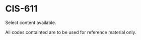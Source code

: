# CIS-611

Select content available. 

All codes containted are to be used for reference material only. 
